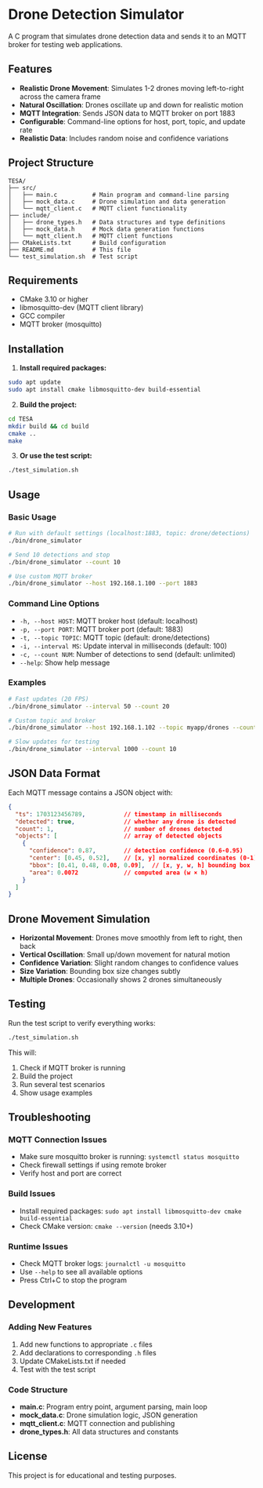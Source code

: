 # Drone Detection Simulator

A C program that simulates drone detection data and sends it to an MQTT broker for testing web applications.

## Features

- **Realistic Drone Movement**: Simulates 1-2 drones moving left-to-right across the camera frame
- **Natural Oscillation**: Drones oscillate up and down for realistic motion
- **MQTT Integration**: Sends JSON data to MQTT broker on port 1883
- **Configurable**: Command-line options for host, port, topic, and update rate
- **Realistic Data**: Includes random noise and confidence variations

## Project Structure

```
TESA/
├── src/
│   ├── main.c          # Main program and command-line parsing
│   ├── mock_data.c     # Drone simulation and data generation
│   └── mqtt_client.c   # MQTT client functionality
├── include/
│   ├── drone_types.h   # Data structures and type definitions
│   ├── mock_data.h     # Mock data generation functions
│   └── mqtt_client.h   # MQTT client functions
├── CMakeLists.txt      # Build configuration
├── README.md           # This file
└── test_simulation.sh  # Test script
```

## Requirements

- CMake 3.10 or higher
- libmosquitto-dev (MQTT client library)
- GCC compiler
- MQTT broker (mosquitto)

## Installation

1. **Install required packages:**
```bash
sudo apt update
sudo apt install cmake libmosquitto-dev build-essential
```

2. **Build the project:**
```bash
cd TESA
mkdir build && cd build
cmake ..
make
```

3. **Or use the test script:**
```bash
./test_simulation.sh
```

## Usage

### Basic Usage
```bash
# Run with default settings (localhost:1883, topic: drone/detections)
./bin/drone_simulator

# Send 10 detections and stop
./bin/drone_simulator --count 10

# Use custom MQTT broker
./bin/drone_simulator --host 192.168.1.100 --port 1883
```

### Command Line Options
- `-h, --host HOST`: MQTT broker host (default: localhost)
- `-p, --port PORT`: MQTT broker port (default: 1883)
- `-t, --topic TOPIC`: MQTT topic (default: drone/detections)
- `-i, --interval MS`: Update interval in milliseconds (default: 100)
- `-c, --count NUM`: Number of detections to send (default: unlimited)
- `--help`: Show help message

### Examples
```bash
# Fast updates (20 FPS)
./bin/drone_simulator --interval 50 --count 20

# Custom topic and broker
./bin/drone_simulator --host 192.168.1.102 --topic myapp/drones --count 5

# Slow updates for testing
./bin/drone_simulator --interval 1000 --count 10
```

## JSON Data Format

Each MQTT message contains a JSON object with:

```json
{
  "ts": 1703123456789,           // timestamp in milliseconds
  "detected": true,              // whether any drone is detected
  "count": 1,                    // number of drones detected
  "objects": [                   // array of detected objects
    {
      "confidence": 0.87,        // detection confidence (0.6-0.95)
      "center": [0.45, 0.52],    // [x, y] normalized coordinates (0-1)
      "bbox": [0.41, 0.48, 0.08, 0.09],  // [x, y, w, h] bounding box
      "area": 0.0072             // computed area (w × h)
    }
  ]
}
```

## Drone Movement Simulation

- **Horizontal Movement**: Drones move smoothly from left to right, then back
- **Vertical Oscillation**: Small up/down movement for natural motion
- **Confidence Variation**: Slight random changes to confidence values
- **Size Variation**: Bounding box size changes subtly
- **Multiple Drones**: Occasionally shows 2 drones simultaneously

## Testing

Run the test script to verify everything works:
```bash
./test_simulation.sh
```

This will:
1. Check if MQTT broker is running
2. Build the project
3. Run several test scenarios
4. Show usage examples

## Troubleshooting

### MQTT Connection Issues
- Make sure mosquitto broker is running: `systemctl status mosquitto`
- Check firewall settings if using remote broker
- Verify host and port are correct

### Build Issues
- Install required packages: `sudo apt install libmosquitto-dev cmake build-essential`
- Check CMake version: `cmake --version` (needs 3.10+)

### Runtime Issues
- Check MQTT broker logs: `journalctl -u mosquitto`
- Use `--help` to see all available options
- Press Ctrl+C to stop the program

## Development

### Adding New Features
1. Add new functions to appropriate `.c` files
2. Add declarations to corresponding `.h` files
3. Update CMakeLists.txt if needed
4. Test with the test script

### Code Structure
- **main.c**: Program entry point, argument parsing, main loop
- **mock_data.c**: Drone simulation logic, JSON generation
- **mqtt_client.c**: MQTT connection and publishing
- **drone_types.h**: All data structures and constants

## License

This project is for educational and testing purposes.
